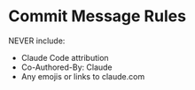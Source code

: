 # Commit Message Rules

NEVER include:
- Claude Code attribution
- Co-Authored-By: Claude
- Any emojis or links to claude.com
